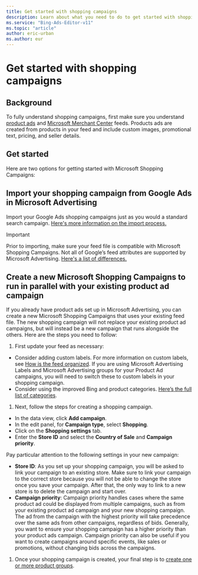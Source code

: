 ```yaml
---
title: Get started with shopping campaigns
description: Learn about what you need to do to get started with shopping campaigns.
ms.service: "Bing-Ads-Editor-v11"
ms.topic: "article"
author: eric-urban
ms.author: eur
---
```


# Get started with shopping campaigns

## Background

To fully understand shopping campaigns, first make sure you understand [product ads](./hlp_BAE_CONC_AboutProductAds.md) and [Microsoft Merchant Center](./hlp_BAE_CONC_AboutBingMerchantCenter.md) feeds. Products ads are created from products in your feed and include custom images, promotional text, pricing, and seller details.

## Get started

Here are two options for getting started with Microsoft Shopping Campaigns:

## Import your shopping campaign from Google Ads in Microsoft Advertising
Import your Google Ads shopping campaigns just as you would a standard search campaign. [Here's more information on the import process.](./hlp_BAE_PROC_Import.md)

> [!IMPORTANT]
> Prior to importing, make sure your feed file is compatible with Microsoft Shopping Campaigns. Not all of Google’s feed attributes are supported by Microsoft Advertising. [Here's a list of differences.](https://go.microsoft.com/fwlink?LinkId=823411)

## Create a new Microsoft Shopping Campaigns to run in parallel with your existing product ad campaign
If you already have product ads set up in Microsoft Advertising, you can create a new Microsoft Shopping Campaigns that uses your existing feed file. The new shopping campaign will not replace your existing product ad campaigns, but will instead be a new campaign that runs alongside the others. Here are the steps you need to follow:

1. First update your feed as necessary:
  - Consider adding custom labels. For more information on custom labels, see [How is the feed organized](https://go.microsoft.com/fwlink?LinkId=823412). If you are using Microsoft Advertising Labels and Microsoft Advertising groups for your Product Ad campaigns, you will need to switch these to custom labels in your shopping campaign.
  - Consider using the improved Bing and product categories. [Here’s the full list of categories](https://go.microsoft.com/fwlink?LinkId=620783).

1. Next, follow the steps for creating a shopping campaign.
  - In the data view, click **Add campaign**.
  - In the edit panel, for **Campaign type**, select **Shopping**.
  - Click on the **Shopping settings** tab.
  - Enter the **Store ID** and select the **Country of Sale** and **Campaign priority**.

Pay particular attention to the following settings in your new campaign:

  - **Store ID**: As you set up your shopping campaign, you will be asked to link your campaign to an existing store. Make sure to link your campaign to the correct store because you will not be able to change the store once you save your campaign. After that, the only way to link to a new store is to delete the campaign and start over.
  - **Campaign priority**: Campaign priority handles cases where the same product ad could be displayed from multiple campaigns, such as from your existing product ad campaign and your new shopping campaign. The ad from the campaign with the highest priority will take precedence over the same ads from other campaigns, regardless of bids. Generally, you want to ensure your shopping campaign has a higher priority than your product ads campaign.
Campaign priority can also be useful if you want to create campaigns around specific events, like sales or promotions, without changing bids across the campaigns.

1. Once your shopping campaign is created, your final step is to [create one or more product groups](./hlp_BAE_CONC_BSC_AboutProductGroups.md).


